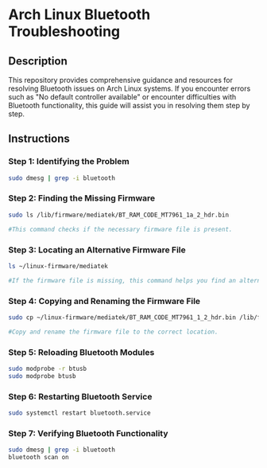 # Arch Linux Bluetooth Troubleshooting

## Description
This repository provides comprehensive guidance and resources for resolving Bluetooth issues on Arch Linux systems. If you encounter errors such as "No default controller available" or encounter difficulties with Bluetooth functionality, this guide will assist you in resolving them step by step.

## Instructions

### Step 1: Identifying the Problem 
```bash
sudo dmesg | grep -i bluetooth
```

### Step 2: Finding the Missing Firmware
```bash
sudo ls /lib/firmware/mediatek/BT_RAM_CODE_MT7961_1a_2_hdr.bin

#This command checks if the necessary firmware file is present.
```

### Step 3: Locating an Alternative Firmware File
```bash
ls ~/linux-firmware/mediatek

#If the firmware file is missing, this command helps you find an alternative one.
```

### Step 4: Copying and Renaming the Firmware File
```bash
sudo cp ~/linux-firmware/mediatek/BT_RAM_CODE_MT7961_1_2_hdr.bin /lib/firmware/mediatek/BT_RAM_CODE_MT7961_1a_2_hdr.bin

#Copy and rename the firmware file to the correct location.
```
### Step 5: Reloading Bluetooth Modules
```bash
sudo modprobe -r btusb
sudo modprobe btusb
```

### Step 6: Restarting Bluetooth Service
```bash
sudo systemctl restart bluetooth.service
```

### Step 7: Verifying Bluetooth Functionality
```bash
sudo dmesg | grep -i bluetooth
bluetooth scan on
```
###
